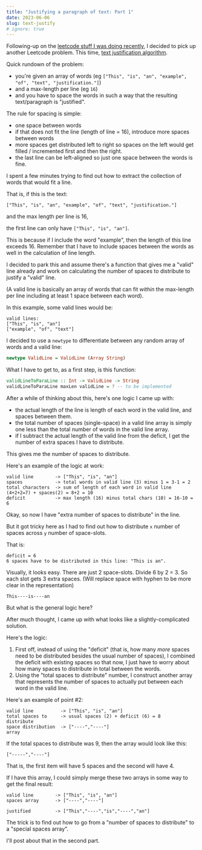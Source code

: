```yaml
---
title: "Justifying a paragraph of text: Part 1"
date: 2023-06-06
slug: text-justify
# ignore: true
---
```


Following-up on the [leetcode stuff I was doing recently](/int-to-roman), I
decided to pick up another Leetcode problem. This time,
[text justification algorithm](https://leetcode.com/problems/text-justification/).

Quick rundown of the problem:

- you're given an array of words (eg
  `["This", "is", "an", "example", "of", "text", "justification."]`)
- and a max-length per line (eg `16`)
- and you have to space the words in such a way that the resulting
  text/paragraph is "justified".

The rule for spacing is simple:

- one space between words
- if that does not fit the line (length of line = 16), introduce more spaces
  between words
- more spaces get distributed left to right so spaces on the left would get
  filled / incremented first and then the right.
- the last line can be left-aligned so just one space between the words is fine.

I spent a few minutes trying to find out how to extract the collection of words
that would fit a line.

That is, if this is the text:

```text
["This", "is", "an", "example", "of", "text", "justification."]
```

and the max length per line is 16,

the first line can only have `["This", "is", "an"]`.

This is because if I include the word "example", then the length of this line
exceeds 16. Remember that I have to include spaces between the words as well in
the calculation of line length.

I decided to park this and assume there's a function that gives me a "valid"
line already and work on calculating the number of spaces to distribute to
justify a "valid" line.

(A valid line is basically an array of words that can fit _within_ the
max-length per line including at least 1 space between each word).

In this example, some valid lines would be:

```text
valid lines:
["This", "is", "an"]
["example", "of", "text"]
```

I decided to use a `newtype` to differentiate between any random array of words
and a valid line:

```haskell
newtype ValidLine = ValidLine (Array String)
```

What I have to get to, as a first step, is this function:

```haskell
validLineToParaLine :: Int -> ValidLine -> String
validLineToParaLine maxLen validLine = ? -- to be implemented
```

After a while of thinking about this, here's one logic I came up with:

- the actual length of the line is length of each word in the valid line, and
  spaces between them.
- the total number of spaces (single-space) in a valid line array is simply one
  less than the total number of words in the valid line array.
- if I subtract the actual length of the valid line from the deficit, I get the
  number of extra spaces I have to distribute.

This gives me the number of spaces to distribute.

Here's an example of the logic at work:

```text
valid line        -> ["This", "is", "an"]
spaces            -> total words in valid line (3) minus 1 = 3-1 = 2
total characters  -> sum of length of each word in valid line (4+2+2=7) + spaces(2) = 8+2 = 10
deficit           -> max length (16) minus total chars (10) = 16-10 = 6
```

Okay, so now I have "extra number of spaces to distribute" in the line.

But it got tricky here as I had to find out how to distribute `x` number of
spaces across `y` number of space-slots.

That is:

```text
deficit = 6
6 spaces have to be distributed in this line: "This is an".
```

Visually, it looks easy. There are just 2 space-slots. Divide 6 by 2 = 3. So
each slot gets 3 extra spaces. (Will replace space with hyphen to be more clear
in the representation)

```text
This----is----an
```

But what is the general logic here?

After much thought, I came up with what looks like a slightly-complicated
solution.

Here's the logic:

1. First off, instead of using the "deficit" (that is, how many _more_ spaces
   need to be distributed besides the usual number of spaces), I combined the
   deficit with existing spaces so that now, I just have to worry about how many
   spaces to distribute in total between the words.
2. Using the "total spaces to distribute" number, I construct another array that
   represents the number of spaces to actually put between each word in the
   valid line.

Here's an example of point #2:

```text
valid line          -> ["This", "is", "an"]
total spaces to     -> usual spaces (2) + deficit (6) = 8
distribute
space distribution  -> ["----","----"]
array
```

If the total spaces to distribute was 9, then the array would look like this:

```text
["-----","----"]
```

That is, the first item will have 5 spaces and the second will have 4.

If I have this array, I could simply merge these two arrays in some way to get
the final result:

```text
valid line        -> ["This", "is", "an"]
spaces array      -> ["----","----"]

justified         -> ["This","----","is","----","an"]
```

The trick is to find out how to go from a "number of spaces to distribute" to a
"special spaces array".

I'll post about that in the second part.
